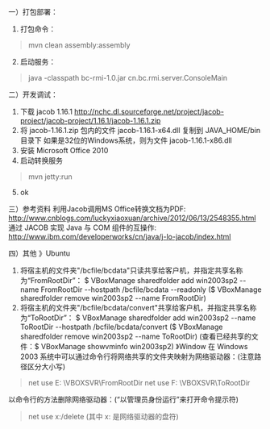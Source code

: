 一）打包部署：
1. 打包命令：
>mvn clean assembly:assembly

2. 启动服务：
>java -classpath bc-rmi-1.0.jar cn.bc.rmi.server.ConsoleMain

二）开发调试：
1. 下载 jacob 1.16.1
http://nchc.dl.sourceforge.net/project/jacob-project/jacob-project/1.16.1/jacob-1.16.1.zip
2. 将 jacob-1.16.1.zip 包内的文件 jacob-1.16.1-x64.dll 复制到 JAVA_HOME/bin 目录下
如果是32位的Windows系统，则为文件 jacob-1.16.1-x86.dll
3. 安装 Microsoft Office 2010
4. 启动转换服务
> mvn jetty:run
5. ok

三）参考资料
利用Jacob调用MS Office转换文档为PDF: http://www.cnblogs.com/luckyxiaoxuan/archive/2012/06/13/2548355.html
通过 JACOB 实现 Java 与 COM 组件的互操作: http://www.ibm.com/developerworks/cn/java/j-lo-jacob/index.html


四）其他
》Ubuntu
1. 将宿主机的文件夹"/bcfile/bcdata"只读共享给客户机，并指定共享名称为“FromRootDir”：
$ VBoxManage sharedfolder add win2003sp2 --name FromRootDir --hostpath /bcfile/bcdata --readonly
($ VBoxManage sharedfolder remove win2003sp2 --name FromRootDir)
2. 将宿主机的文件夹"/bcfile/bcdata/convert"共享给客户机，并指定共享名称为“ToRootDir”：
$ VBoxManage sharedfolder add win2003sp2 --name ToRootDir --hostpath /bcfile/bcdata/convert
($ VBoxManage sharedfolder remove win2003sp2 --name ToRootDir)
(查看已经共享的文件：$ VBoxManage showvminfo win2003sp2)
》Window
在 Windows  2003 系统中可以通过命令行将网络共享的文件夹映射为网络驱动器：(注意路径区分大小写)
> net use E: \\VBOXSVR\FromRootDir
> net use F: \\VBOXSVR\ToRootDir

以命令行的方法删除网络驱动器：(“以管理员身份运行”来打开命令提示符)
> net use x:/delete (其中 x: 是网络驱动器的盘符)
